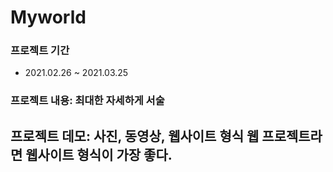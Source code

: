 # Myworld 

### 프로젝트 기간
  +  2021.02.26 ~ 2021.03.25 
###  프로젝트 내용: 최대한 자세하게 서술


## 프로젝트 데모: 사진, 동영상, 웹사이트 형식 웹 프로젝트라면 웹사이트 형식이 가장 좋다.



